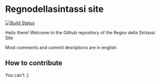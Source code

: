 # Regnodellasintassi site
[![Build Status](https://travis-ci.com/HiemSword/regnodellasintassi-site.svg?branch=master)](https://travis-ci.com/HiemSword/regnodellasintassi-site)

Hello there! Welcome to the Github repository of the Regno della Sintassi Site

Most comments and commit desriptions are in english


## How to contribute
You can't ;)

